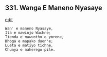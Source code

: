 
## 331.  Wanga E Maneno Nyasaye
[edit](https://docs.google.com/document/d/1pRDYHyWp2RzxzlTuqcsNpw%2Doo%2DmWtwD4/edit?mode=html)



    Wan' e maneno Nyasaye,
    Ita e mawinjo Wachne;
    Tienda e mawuotho e yorene,
    Dhoga e mapako duon'e;
    Lueta e matiyo tichne,
    Chunya e maherego pile.
